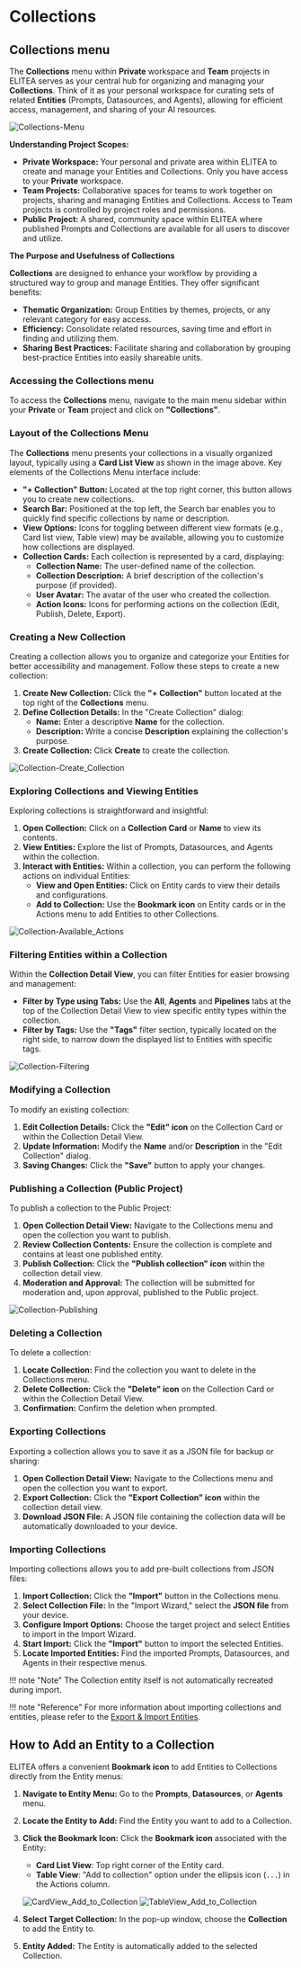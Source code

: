 # Collections

## Collections menu

The **Collections** menu within **Private** workspace and **Team** projects in ELITEA serves as your central hub for organizing and managing your **Collections**. Think of it as your personal workspace for curating sets of related **Entities** (Prompts, Datasources, and Agents), allowing for efficient access, management, and sharing of your AI resources.

![Collections-Menu](../img/menus/collections/Collections-Menu.png)

**Understanding Project Scopes:**

*   **Private Workspace:** Your personal and private area within ELITEA to create and manage your Entities and Collections. Only you have access to your **Private** workspace.
*   **Team Projects:** Collaborative spaces for teams to work together on projects, sharing and managing Entities and Collections. Access to Team projects is controlled by project roles and permissions.
*   **Public Project:** A shared, community space within ELITEA where published Prompts and Collections are available for all users to discover and utilize.

**The Purpose and Usefulness of Collections**

**Collections** are designed to enhance your workflow by providing a structured way to group and manage Entities. They offer significant benefits:

*   **Thematic Organization:** Group Entities by themes, projects, or any relevant category for easy access.
*   **Efficiency:** Consolidate related resources, saving time and effort in finding and utilizing them.
*   **Sharing Best Practices:** Facilitate sharing and collaboration by grouping best-practice Entities into easily shareable units.

### Accessing the Collections menu

To access the **Collections** menu, navigate to the main menu sidebar within your **Private** or **Team** project and click on **"Collections"**.

### Layout of the Collections Menu

The **Collections** menu presents your collections in a visually organized layout, typically using a **Card List View** as shown in the image above.  Key elements of the Collections Menu interface include:

*   **"+ Collection" Button:** Located at the top right corner, this button allows you to create new collections.
*   **Search Bar:** Positioned at the top left, the Search bar enables you to quickly find specific collections by name or description.
*   **View Options:** Icons for toggling between different view formats (e.g., Card list view, Table view) may be available, allowing you to customize how collections are displayed.
*   **Collection Cards:** Each collection is represented by a card, displaying:
    *   **Collection Name:** The user-defined name of the collection.
    *   **Collection Description:** A brief description of the collection's purpose (if provided).
    *   **User Avatar:**  The avatar of the user who created the collection.
    *   **Action Icons:** Icons for performing actions on the collection (Edit, Publish, Delete, Export).

### Creating a New Collection

Creating a collection allows you to organize and categorize your Entities for better accessibility and management. Follow these steps to create a new collection:

1.  **Create New Collection:** Click the **"+ Collection"** button located at the top right of the **Collections** menu.
2.  **Define Collection Details:** In the "Create Collection" dialog:
    *   **Name:** Enter a descriptive **Name** for the collection.
    *   **Description:** Write a concise **Description** explaining the collection's purpose.
3.  **Create Collection:** Click **Create** to create the collection.

![Collection-Create_Collection](../img/menus/collections/Collection-Create_Collection.png)

### Exploring Collections and Viewing Entities

Exploring collections is straightforward and insightful:

1.  **Open Collection:** Click on a **Collection Card** or **Name** to view its contents.
2.  **View Entities:** Explore the list of Prompts, Datasources, and Agents within the collection.
3.  **Interact with Entities:** Within a collection, you can perform the following actions on individual Entities:
    *   **View and Open Entities:** Click on Entity cards to view their details and configurations.
    *   **Add to Collection:** Use the **Bookmark icon** on Entity cards or in the Actions menu to add Entities to other Collections.

![Collection-Available_Actions](../img/menus/collections/Collection-Available_Actions.png)

### Filtering Entities within a Collection

Within the **Collection Detail View**, you can filter Entities for easier browsing and management:

*   **Filter by Type using Tabs:** Use the **All**, **Agents** and **Pipelines** tabs at the top of the Collection Detail View to view specific entity types within the collection.
*   **Filter by Tags:** Use the **"Tags"** filter section, typically located on the right side, to narrow down the displayed list to Entities with specific tags.

![Collection-Filtering](../img/menus/collections/Collection-Filtering.png)

### Modifying a Collection

To modify an existing collection:

1. **Edit Collection Details:** Click the **"Edit" icon** on the Collection Card or within the Collection Detail View.
2. **Update Information:** Modify the **Name** and/or **Description** in the "Edit Collection" dialog.
3. **Saving Changes:** Click the **"Save"** button to apply your changes.

### Publishing a Collection (Public Project)

To publish a collection to the Public Project:

1. **Open Collection Detail View:** Navigate to the Collections menu and open the collection you want to publish.
2. **Review Collection Contents:** Ensure the collection is complete and contains at least one published entity.
3. **Publish Collection:** Click the **"Publish collection" icon** within the collection detail view.
4. **Moderation and Approval:** The collection will be submitted for moderation and, upon approval, published to the Public project.

![Collection-Publishing](../img/menus/collections/Collection-Publishing.png)

### Deleting a Collection

To delete a collection:

1. **Locate Collection:** Find the collection you want to delete in the Collections menu.
2. **Delete Collection:** Click the **"Delete" icon** on the Collection Card or within the Collection Detail View.
3. **Confirmation:** Confirm the deletion when prompted.

### Exporting Collections

Exporting a collection allows you to save it as a JSON file for backup or sharing:

1. **Open Collection Detail View:** Navigate to the Collections menu and open the collection you want to export.
2. **Export Collection:** Click the **"Export Collection" icon** within the collection detail view.
3. **Download JSON File:** A JSON file containing the collection data will be automatically downloaded to your device.

### Importing Collections

Importing collections allows you to add pre-built collections from JSON files:

1. **Import Collection:** Click the **"Import"** button in the Collections menu.
2. **Select Collection File:** In the "Import Wizard," select the **JSON file** from your device.
3. **Configure Import Options:** Choose the target project and select Entities to import in the Import Wizard.
4. **Start Import:** Click the **"Import"** button to import the selected Entities.
5. **Locate Imported Entities:** Find the imported Prompts, Datasources, and Agents in their respective menus.

!!! note "Note"
    The Collection entity itself is not automatically recreated during import.

!!! note "Reference"
    For more information about importing collections and entities, please refer to the [Export & Import Entities](../features/export-import.md).

## How to Add an Entity to a Collection

ELITEA offers a convenient **Bookmark icon** to add Entities to Collections directly from the Entity menus:

1. **Navigate to Entity Menu:** Go to the **Prompts**, **Datasources**, or **Agents** menu.
2. **Locate the Entity to Add:** Find the Entity you want to add to a Collection.
3. **Click the Bookmark Icon:** Click the **Bookmark icon** associated with the Entity:
   * **Card List View**: Top right corner of the Entity card.
   * **Table View**: "Add to collection" option under the ellipsis icon (`...`) in the Actions column.

    ![CardView_Add_to_Collection](../img/menus/collections/CardView_Add_to_Collection.png)
    ![TableView_Add_to_Collection](../img/menus/collections/TableView_Add_to_Collection.png)

4. **Select Target Collection:** In the pop-up window, choose the **Collection** to add the Entity to.
5. **Entity Added:** The Entity is automatically added to the selected Collection.
